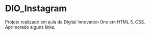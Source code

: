 # DIO_Instagram
Projeto realizado em aula da Digital Innovation One em HTML 5, CSS.
Aprimorado alguns links.
